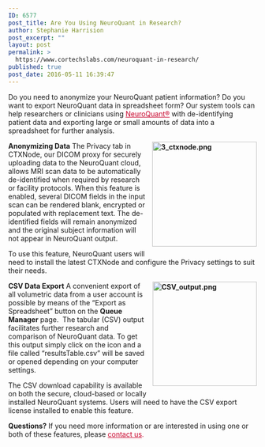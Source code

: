 ```yaml
---
ID: 6577
post_title: Are You Using NeuroQuant in Research?
author: Stephanie Harrision
post_excerpt: ""
layout: post
permalink: >
  https://www.cortechslabs.com/neuroquant-in-research/
published: true
post_date: 2016-05-11 16:39:47
---
```

Do you need to anonymize your NeuroQuant patient information? Do you want to export NeuroQuant data in spreadsheet form? Our system tools can help researchers or clinicians using <span style="color: #c8042c;"><a style="color: #c8042c;" href="http://www.cortechslabs.com/neuroquant">NeuroQuant®</a></span> with de-identifying patient data and exporting large or small amounts of data into a spreadsheet for further analysis.

<strong><img style="width: 212px; margin: 0px 0px 10px 10px; float: right;" title="3_ctxnode.png" src="http://cortechsnews.cortechslabs.com/hubfs/3_ctxnode.png?t=1486616743416" alt="3_ctxnode.png" />Anonymizing Data</strong>
The Privacy tab in CTXNode, our DICOM proxy for securely uploading data to the NeuroQuant cloud, allows MRI scan data to be automatically de-identified when required by research or facility protocols. When this feature is enabled, several DICOM fields in the input scan can be rendered blank, encrypted or populated with replacement text. The de-identified fields will remain anonymized and the original subject information will not appear in NeuroQuant output.

To use this feature, NeuroQuant users will need to install the latest CTXNode and configure the Privacy settings to suit their needs.

<strong><img style="margin: 0px 0px 10px 10px; float: right; width: 211px;" title="CSV_output.png" src="http://cortechsnews.cortechslabs.com/hubfs/CSV_output.png?t=1486616743416" alt="CSV_output.png" />CSV Data Export</strong>
A convenient export of all volumetric data from a user account is possible by means of the “Export as Spreadsheet” button on the <strong>Queue Manager</strong> page.  The tabular (CSV) output facilitates further research and comparison of NeuroQuant data. To get this output simply click on the icon and a file called “resultsTable.csv” will be saved or opened depending on your computer settings.

The CSV download capability is available on both the secure, cloud-based or locally installed NeuroQuant systems. Users will need to have the CSV export license installed to enable this feature.

<strong>Questions?</strong>
If you need more information or are interested in using one or both of these features, please <span style="color: #c8042c;"><a style="color: #c8042c;" href="http://www.cortechslabs.com/contact">contact us</a>.</span>